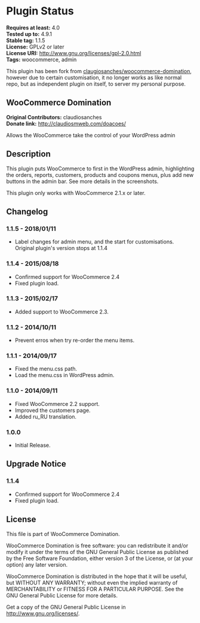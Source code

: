 # Plugin Status #
**Requires at least:** 4.0  
**Tested up to:** 4.9.1  
**Stable tag:** 1.1.5  
**License:** GPLv2 or later  
**License URI:** http://www.gnu.org/licenses/gpl-2.0.html  
**Tags:** woocommerce, admin  

This plugin has been fork from [claugiosanches/woocommerce-domination](https://github.com/claudiosanches/woocommerce-domination), however due to certain customisation, it no longer works as like normal repo, but as independent plugin on itself, to server my personal purpose.

## WooCommerce Domination ##
**Original Contributors:** claudiosanches  
**Donate link:** http://claudiosmweb.com/doacoes/  

Allows the WooCommerce take the control of your WordPress admin

## Description ##

This plugin puts WooCommerce to first in the WordPress admin, highlighting the orders, reports, customers, products and coupons menus, plus add new buttons in the admin bar.
See more details in the screenshots.

This plugin only works with WooCommerce 2.1.x or later.

## Changelog ##

### 1.1.5 - 2018/01/11 ###

* Label changes for admin menu, and the start for customisations. Original plugin's version stops at 1.1.4

### 1.1.4 - 2015/08/18 ###

* Confirmed support for WooCommerce 2.4
* Fixed plugin load.

### 1.1.3 - 2015/02/17 ###

* Added support to WooCommerce 2.3.

### 1.1.2 - 2014/10/11 ###

* Prevent erros when try re-order the menu items.

### 1.1.1 - 2014/09/17 ###

* Fixed the menu.css path.
* Load the menu.css in WordPress admin.

### 1.1.0 - 2014/09/11 ###

* Fixed WooCommerce 2.2 support.
* Improved the customers page.
* Added ru_RU translation.

### 1.0.0 ###

* Initial Release.

## Upgrade Notice ##

### 1.1.4 ###

* Confirmed support for WooCommerce 2.4
* Fixed plugin load.

## License ##

This file is part of WooCommerce Domination.

WooCommerce Domination is free software: you can redistribute it and/or modify it under the terms of the GNU General Public License as published
by the Free Software Foundation, either version 3 of the License, or (at your option) any later version.

WooCommerce Domination is distributed in the hope that it will be useful, but WITHOUT ANY WARRANTY; without even the implied warranty of
MERCHANTABILITY or FITNESS FOR A PARTICULAR PURPOSE. See the GNU General Public License for more details.

Get a copy of the GNU General Public License in <http://www.gnu.org/licenses/>.
